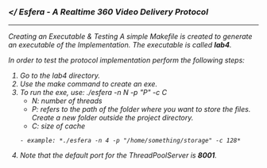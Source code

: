 ### <i class="icon-file"></ Esfera - A Realtime 360 Video Delivery Protocol
----------

Creating an Executable & Testing
A simple Makefile is created to generate an executable of the Implementation. The executable is called ***lab4***.

In order to test the protocol implementation perform the following steps:

 1. Go to the lab4 directory.
 2. Use the *make* command to create an exe.
 3. To run the exe, use: *./esfera -n N -p "P" -c C*
    - N: number of threads
    - P: refers to the path of the folder where you want to store the files. Create a new folder outside the project directory.
    - C: size of cache
     ~~~~
    - example: *./esfera -n 4 -p "/home/something/storage" -c 128*
     ~~~~
 4. Note that the default port for the ThreadPoolServer is **8001**.



